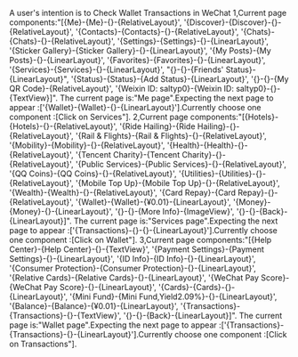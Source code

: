 A user's intention is to Check Wallet Transactions in WeChat
1,Current page components:"[{Me}-{Me}-{}-{RelativeLayout}', '{Discover}-{Discover}-{}-{RelativeLayout}', '{Contacts}-{Contacts}-{}-{RelativeLayout}', '{Chats}-{Chats}-{}-{RelativeLayout}', '{Settings}-{Settings}-{}-{LinearLayout}', '{Sticker Gallery}-{Sticker Gallery}-{}-{LinearLayout}', '{My Posts}-{My Posts}-{}-{LinearLayout}', '{Favorites}-{Favorites}-{}-{LinearLayout}', '{Services}-{Services}-{}-{LinearLayout}', "{}-{}-{Friends' Status}-{LinearLayout}", '{Status}-{Status}-{Add Status}-{LinearLayout}', '{}-{}-{My QR Code}-{RelativeLayout}', '{Weixin ID: saltyp0}-{Weixin ID: saltyp0}-{}-{TextView}]".
The current page is:\"Me page\".Expecting the next page to appear :['{Wallet}-{Wallet}-{}-{LinearLayout}'].Currently choose one component :[Click on <SOC>Services"<EOC>].
2,Current page components:"[{Hotels}-{Hotels}-{}-{RelativeLayout}', '{Ride Hailing}-{Ride Hailing}-{}-{RelativeLayout}', '{Rail & Flights}-{Rail & Flights}-{}-{RelativeLayout}', '{Mobility}-{Mobility}-{}-{RelativeLayout}', '{Health}-{Health}-{}-{RelativeLayout}', '{Tencent Charity}-{Tencent Charity}-{}-{RelativeLayout}', '{Public Services}-{Public Services}-{}-{RelativeLayout}', '{QQ Coins}-{QQ Coins}-{}-{RelativeLayout}', '{Utilities}-{Utilities}-{}-{RelativeLayout}', '{Mobile Top Up}-{Mobile Top Up}-{}-{RelativeLayout}', '{Wealth}-{Wealth}-{}-{RelativeLayout}', '{Card Repay}-{Card Repay}-{}-{RelativeLayout}', '{Wallet}-{Wallet}-{¥0.01}-{LinearLayout}', '{Money}-{Money}-{}-{LinearLayout}', '{}-{}-{More Info}-{ImageView}', '{}-{}-{Back}-{LinearLayout}]".
The current page is:\"Services page\".Expecting the next page to appear :['{Transactions}-{}-{}-{LinearLayout}'].Currently choose one component :[Click on <SOC>Wallet"<EOC>].
3,Current page components:"[{Help Center}-{Help Center}-{}-{TextView}', '{Payment Settings}-{Payment Settings}-{}-{LinearLayout}', '{ID Info}-{ID Info}-{}-{LinearLayout}', '{Consumer Protection}-{Consumer Protection}-{}-{LinearLayout}', '{Relative Cards}-{Relative Cards}-{}-{LinearLayout}', '{WeChat Pay Score}-{WeChat Pay Score}-{}-{LinearLayout}', '{Cards}-{Cards}-{}-{LinearLayout}', '{Mini Fund}-{Mini Fund,Yield2.09%}-{}-{LinearLayout}', '{Balance}-{Balance}-{¥0.01}-{LinearLayout}', '{Transactions}-{Transactions}-{}-{TextView}', '{}-{}-{Back}-{LinearLayout}]".
The current page is:\"Wallet page\".Expecting the next page to appear :['{Transactions}-{Transactions}-{}-{LinearLayout}'].Currently choose one component :[Click on <SOC>Transactions"<EOC>].